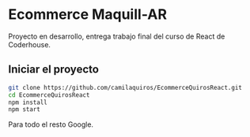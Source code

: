 # Ecommerce Maquill-AR

Proyecto en desarrollo, entrega trabajo final del curso de React de Coderhouse.

## Iniciar el proyecto

```bash
git clone https://github.com/camilaquiros/EcommerceQuirosReact.git
cd EcommerceQuirosReact
npm install
npm start
```

Para todo el resto Google.
